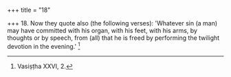 +++
title = "18"

+++
18. Now they quote also (the following verses): 'Whatever sin (a man) may have committed with his organ, with his feet, with his arms, by thoughts or by speech, from (all) that he is freed by performing the twilight devotion in the evening.' [^12] 


[^12]:  Vasiṣṭha XXVI, 2.
